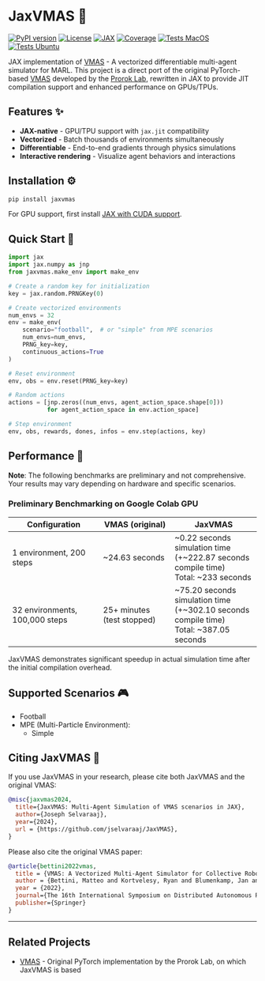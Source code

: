 # JaxVMAS 🚀

[![PyPI version](https://img.shields.io/pypi/v/jaxvmas)](https://pypi.org/project/jaxvmas/)
[![License](https://img.shields.io/badge/license-GPLv3.0-blue.svg)](https://opensource.org/licenses/Apache-2.0)
[![JAX](https://img.shields.io/badge/Powered%20by-JAX%20%F0%9F%9A%80-yellow)](https://github.com/google/jax)
[![Coverage](./badges/coverage.svg)](https://github.com/jselvaraaj/JaxVMAS/actions)
[![Tests MacOS](https://github.com/jselvaraaj/JaxVMAS/actions/workflows/pytest-macos.yml/badge.svg)](https://github.com/jselvaraaj/JaxVMAS/actions/workflows/pytest-macos.yml)
[![Tests Ubuntu](https://github.com/jselvaraaj/JaxVMAS/actions/workflows/pytest-ubuntu.yml/badge.svg)](https://github.com/jselvaraaj/JaxVMAS/actions/workflows/pytest-ubuntu.yml)

JAX implementation of [VMAS](https://github.com/proroklab/VectorizedMultiAgentSimulator) - A vectorized differentiable multi-agent simulator for MARL. This project is a direct port of the original PyTorch-based [VMAS](https://github.com/proroklab/VectorizedMultiAgentSimulator) developed by the [Prorok Lab](https://www.proroklab.org/), rewritten in JAX to provide JIT compilation support and enhanced performance on GPUs/TPUs.

## Features ✨

- **JAX-native** - GPU/TPU support with `jax.jit` compatibility
- **Vectorized** - Batch thousands of environments simultaneously
- **Differentiable** - End-to-end gradients through physics simulations
- **Interactive rendering** - Visualize agent behaviors and interactions

## Installation ⚙️

```bash
pip install jaxvmas
```

For GPU support, first install [JAX with CUDA support](https://github.com/google/jax#installation).

## Quick Start 🏃

```python
import jax
import jax.numpy as jnp
from jaxvmas.make_env import make_env

# Create a random key for initialization
key = jax.random.PRNGKey(0)

# Create vectorized environments
num_envs = 32
env = make_env(
    scenario="football",  # or "simple" from MPE scenarios
    num_envs=num_envs,
    PRNG_key=key,
    continuous_actions=True
)

# Reset environment
env, obs = env.reset(PRNG_key=key)

# Random actions
actions = [jnp.zeros((num_envs, agent_action_space.shape[0])) 
           for agent_action_space in env.action_space]

# Step environment
env, obs, rewards, dones, infos = env.step(actions, key)
```

## Performance 🚀

**Note**: The following benchmarks are preliminary and not comprehensive. Your results may vary depending on hardware and specific scenarios.

### Preliminary Benchmarking on Google Colab GPU

| Configuration | VMAS (original) | JaxVMAS |
|---------------|----------------|---------|
| 1 environment, 200 steps | ~24.63 seconds | ~0.22 seconds simulation time<br>(+~222.87 seconds compile time)<br>Total: ~233 seconds |
| 32 environments, 100,000 steps | 25+ minutes (test stopped) | ~75.20 seconds simulation time<br>(+~302.10 seconds compile time)<br>Total: ~387.05 seconds |

JaxVMAS demonstrates significant speedup in actual simulation time after the initial compilation overhead.

## Supported Scenarios 🎮

- Football
- MPE (Multi-Particle Environment):
  - Simple

## Citing JaxVMAS 📖

If you use JaxVMAS in your research, please cite both JaxVMAS and the original VMAS:

```bibtex
@misc{jaxvmas2024,
  title={JaxVMAS: Multi-Agent Simulation of VMAS scenarios in JAX},
  author={Joseph Selvaraaj},
  year={2024},
  url = {https://github.com/jselvaraaj/JaxVMAS},
}
```

Please also cite the original VMAS paper:

```bibtex
@article{bettini2022vmas,
  title = {VMAS: A Vectorized Multi-Agent Simulator for Collective Robot Learning},
  author = {Bettini, Matteo and Kortvelesy, Ryan and Blumenkamp, Jan and Prorok, Amanda},
  year = {2022},
  journal={The 16th International Symposium on Distributed Autonomous Robotic Systems},
  publisher={Springer}
}
```

---

## Related Projects
- [VMAS](https://github.com/proroklab/VectorizedMultiAgentSimulator) - Original PyTorch implementation by the Prorok Lab, on which JaxVMAS is based
